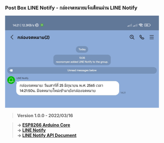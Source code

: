 ### Post Box LINE Notify - กล่องจดหมายแจ้งเตือนผ่าน LINE Notify

![message_1](https://raw.githubusercontent.com/noonomyen/PostBoxLINENotify/main/images/message_1.jpg)

> **Version 1.0.0 - 2022/03/16**

> **-> [ESP8266 Arduino Core](https://github.com/esp8266/Arduino)**
> <br>
> **-> [LINE Notify](https://notify-bot.line.me/en/)**
> <br>
> **-> [LINE Notify API Document](https://notify-bot.line.me/doc/en/)**
